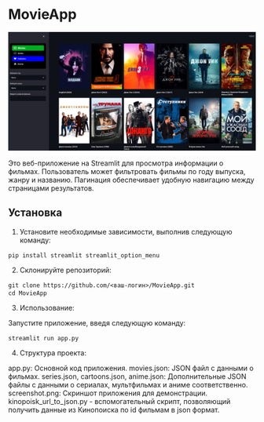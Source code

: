 # MovieApp

![MovieApp Screenshot](screenshot.png)

Это веб-приложение на Streamlit для просмотра информации о фильмах. Пользователь может фильтровать фильмы по году выпуска, жанру и названию. Пагинация обеспечивает удобную навигацию между страницами результатов.

## Установка

1. Установите необходимые зависимости, выполнив следующую команду:

```
pip install streamlit streamlit_option_menu
```
2. Склонируйте репозиторий:

```
git clone https://github.com/<ваш-логин>/MovieApp.git
cd MovieApp
```
3. Использование:

Запустите приложение, введя следующую команду:

```
streamlit run app.py
```
4. Структура проекта:

app.py: Основной код приложения.
movies.json: JSON файл с данными о фильмах.
series.json, cartoons.json, anime.json: Дополнительные JSON файлы с данными о сериалах, мультфильмах и аниме соответственно.
screenshot.png: Скриншот приложения для демонстрации.
kinopoisk_url_to_json.py - вспомогательный скрипт, позволяющий получить данные из Кинопоиска по id фильмам в json формат.